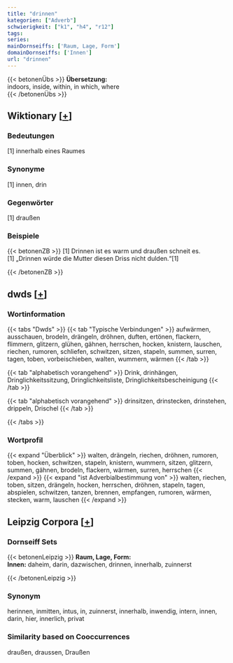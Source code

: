```yaml
---
title: "drinnen"
kategorien: ["Adverb"]
schwierigkeit: ["k1", "h4", "r12"]
tags:
series:
mainDornseiffs: ['Raum, Lage, Form']
domainDornseiffs: ['Innen']
url: "drinnen"
---
```


{{< betonenÜbs >}}
**Übersetzung:**  
indoors, inside, within, in which, where  
{{< /betonenÜbs >}}

## Wiktionary [[+](https://de.wiktionary.org/wiki/drinnen)]

### Bedeutungen
[1] innerhalb eines Raumes  

### Synonyme
[1] innen, drin  

### Gegenwörter
[1] draußen  

### Beispiele
{{< betonenZB >}}
[1] Drinnen ist es warm und draußen schneit es.  
[1] „Drinnen würde die Mutter diesen Driss nicht dulden.“[1]  

{{< /betonenZB >}}


## dwds [[+](https://www.dwds.de/wb/drinnen)]

### Wortinformation
{{< tabs "Dwds" >}}
{{< tab "Typische Verbindungen" >}}
aufwärmen, ausschauen, brodeln, drängeln, dröhnen, duften, ertönen, flackern, flimmern, glitzern, glühen, gähnen, herrschen, hocken, knistern, lauschen, riechen, rumoren, schliefen, schwitzen, sitzen, stapeln, summen, surren, tagen, toben, vorbeischieben, walten, wummern, wärmen
{{< /tab >}}

{{< tab "alphabetisch vorangehend" >}}
Drink, drinhängen, Dringlichkeitssitzung, Dringlichkeitsliste, Dringlichkeitsbescheinigung
{{< /tab >}}

{{< tab "alphabetisch vorangehend" >}}
drinsitzen, drinstecken, drinstehen, drippeln, Drischel
{{< /tab >}}

{{< /tabs >}}

### Wortprofil
{{< expand "Überblick" >}} walten, drängeln, riechen, dröhnen, rumoren, toben, hocken, schwitzen, stapeln, knistern, wummern, sitzen, glitzern, summen, gähnen, brodeln, flackern, wärmen, surren, herrschen {{< /expand >}}
{{< expand "ist Adverbialbestimmung von" >}} walten, riechen, toben, sitzen, drängeln, hocken, herrschen, dröhnen, stapeln, tagen, abspielen, schwitzen, tanzen, brennen, empfangen, rumoren, wärmen, stecken, warm, lauschen {{< /expand >}}

## Leipzig Corpora [[+](https://corpora.uni-leipzig.de/en/res?word=drinnen&corpusId=deu_newscrawl-public_2018)]

### Dornseiff Sets
{{< betonenLeipzig >}}
**Raum, Lage, Form:**  
**Innen:** daheim, darin, dazwischen, drinnen, innerhalb, zuinnerst  

{{< /betonenLeipzig >}}

### Synonym
herinnen, inmitten, intus, in, zuinnerst, innerhalb, inwendig, intern, innen, darin, hier, innerlich, privat


### Similarity based on Cooccurrences
draußen, draussen, Draußen

